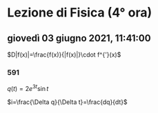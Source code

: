 


# Lezione di Fisica (4° ora)

## giovedì 03 giugno 2021, 11:41:00
$D|f(x)|=\frac{f(x)}{|f(x)|}\cdot f^{'}(x)$

### 591

$q(t)=2e^{3t}\sin t$

$i=\frac{\Delta q}{\Delta t}=\frac{dq}{dt}$



<!--stackedit_data:
eyJoaXN0b3J5IjpbNDk5NjU3NjE4LC0xMDMwOTI0OTEyXX0=
-->